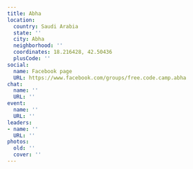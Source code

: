 ```yaml
---
title: Abha
location:
  country: Saudi Arabia
  state: ''
  city: Abha
  neighborhood: ''
  coordinates: 18.216428, 42.50436
  plusCode: ''
social:
  name: Facebook page
  URL: https://www.facebook.com/groups/free.code.camp.abha
chat:
  name: ''
  URL: ''
event:
  name: ''
  URL: ''
leaders:
- name: ''
  URL: ''
photos:
  old: ''
  cover: ''
---
```

